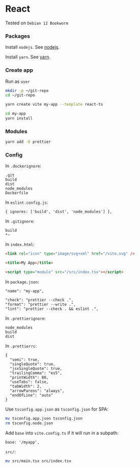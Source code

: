 # React

Tested on `Debian 12 Bookworm`

### Packages

Install `nodejs`. See [nodejs](./nodejs.md).

Install `yarn`. See [yarn](./yarn.md).

### Create app

Run as `user`

```bash
mkdir -p ~/git-repo
cd ~/git-repo

yarn create vite my-app --template react-ts

cd my-app
yarn install
```

### Modules

```bash
yarn add -D prettier
```

### Config

In `.dockerignore`:

```
.git
build
dist
node_modules
Dockerfile
```

In `eslint.config.js`:

```
{ ignores: ['build', 'dist', 'node_modules'] },
```

In `.gitignore`:

```
build
*~
```

In `index.html`:

```html
<link rel="icon" type="image/svg+xml" href="/vite.svg" />

<title>My App</title>

<script type="module" src="/src/index.tsx"></script>
```

In `package.json`:

```
"name": "my-app",

"check": "prettier --check .",
"format": "prettier --write .",
"lint": "prettier --check . && eslint .",
```

In `.prettierignore`:

```
node_modules
build
dist
```

In `.prettierrc`:

```
{
  "semi": true,
  "singleQuote": true,
  "jsxSingleQuote": true,
  "trailingComma": "es5",
  "printWidth": 80,
  "useTabs": false,
  "tabWidth": 2,
  "arrowParens": "always",
  "endOfLine": "auto"
}
```

Use `tsconfig.app.json` as `tsconfig.json` for SPA:

```bash
mv tsconfig.app.json tsconfig.json
rm tsconfig.node.json
```

Add `base` into `vite.config.ts` if it will run in a subpath:

```
base: '/myapp',
```

`src/`:

```bash
mv src/main.tsx src/index.tsx
```
